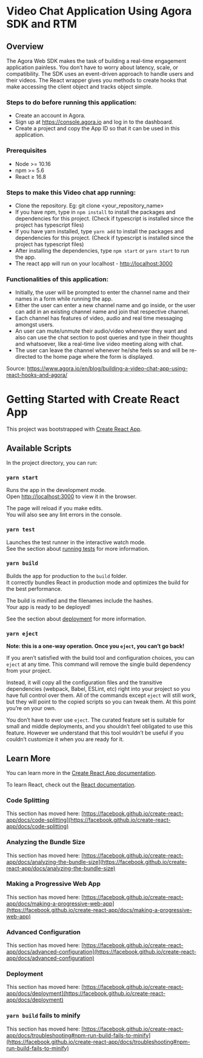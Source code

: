 # Video Chat Application Using Agora SDK and RTM 

## Overview

The Agora Web SDK makes the task of building a real-time engagement application painless. You don’t have to worry about latency, scale, or compatibility. The SDK uses an event-driven approach to handle users and their videos. The React wrapper gives you methods to create hooks that make accessing the client object and tracks object simple.

### Steps to do before running this application:
* Create an account in Agora.
* Sign up at https://console.agora.io and log in to the dashboard.
* Create a project and copy the App ID so that it can be used in this application.

### Prerequisites
* Node >= 10.16
* npm >= 5.6
* React ≥ 16.8

### Steps to make this Video chat app running:
* Clone the repository. Eg: git clone <your_repository_name>
* If you have npm, type in `npm install` to install the packages and dependencies for this project. (Check if typescript is installed since the project has typescript files)
* If you have yarn installed, type `yarn add` to install the packages and dependencies for this project. (Check if typescript is installed since the project has typescript files)
* After installing the dependencies, type `npm start` or `yarn start` to run the app.
* The react app will run on your localhost - [http://localhost:3000](http://localhost:3000)

### Functionalities of this application:
* Initially, the user will be prompted to enter the channel name and their names in a form while running the app.
* Either the user can enter a new channel name and go inside, or the user can add in an existing channel name and join that respective channel.
* Each channel has features of video, audio and real time messaging amongst users.
* An user can mute/unmute their audio/video whenever they want and also can use the chat section to post queries and type in their thoughts and whatsoever, like a real-time live video meeting along with chat.
* The user can leave the channel whenever he/she feels so and will be re-directed to the home page where the form is displayed.

Source: https://www.agora.io/en/blog/building-a-video-chat-app-using-react-hooks-and-agora/

# Getting Started with Create React App

This project was bootstrapped with [Create React App](https://github.com/facebook/create-react-app).

## Available Scripts

In the project directory, you can run:

### `yarn start`

Runs the app in the development mode.\
Open [http://localhost:3000](http://localhost:3000) to view it in the browser.

The page will reload if you make edits.\
You will also see any lint errors in the console.

### `yarn test`

Launches the test runner in the interactive watch mode.\
See the section about [running tests](https://facebook.github.io/create-react-app/docs/running-tests) for more information.

### `yarn build`

Builds the app for production to the `build` folder.\
It correctly bundles React in production mode and optimizes the build for the best performance.

The build is minified and the filenames include the hashes.\
Your app is ready to be deployed!

See the section about [deployment](https://facebook.github.io/create-react-app/docs/deployment) for more information.

### `yarn eject`

**Note: this is a one-way operation. Once you `eject`, you can’t go back!**

If you aren’t satisfied with the build tool and configuration choices, you can `eject` at any time. This command will remove the single build dependency from your project.

Instead, it will copy all the configuration files and the transitive dependencies (webpack, Babel, ESLint, etc) right into your project so you have full control over them. All of the commands except `eject` will still work, but they will point to the copied scripts so you can tweak them. At this point you’re on your own.

You don’t have to ever use `eject`. The curated feature set is suitable for small and middle deployments, and you shouldn’t feel obligated to use this feature. However we understand that this tool wouldn’t be useful if you couldn’t customize it when you are ready for it.

## Learn More

You can learn more in the [Create React App documentation](https://facebook.github.io/create-react-app/docs/getting-started).

To learn React, check out the [React documentation](https://reactjs.org/).

### Code Splitting

This section has moved here: [https://facebook.github.io/create-react-app/docs/code-splitting](https://facebook.github.io/create-react-app/docs/code-splitting)

### Analyzing the Bundle Size

This section has moved here: [https://facebook.github.io/create-react-app/docs/analyzing-the-bundle-size](https://facebook.github.io/create-react-app/docs/analyzing-the-bundle-size)

### Making a Progressive Web App

This section has moved here: [https://facebook.github.io/create-react-app/docs/making-a-progressive-web-app](https://facebook.github.io/create-react-app/docs/making-a-progressive-web-app)

### Advanced Configuration

This section has moved here: [https://facebook.github.io/create-react-app/docs/advanced-configuration](https://facebook.github.io/create-react-app/docs/advanced-configuration)

### Deployment

This section has moved here: [https://facebook.github.io/create-react-app/docs/deployment](https://facebook.github.io/create-react-app/docs/deployment)

### `yarn build` fails to minify

This section has moved here: [https://facebook.github.io/create-react-app/docs/troubleshooting#npm-run-build-fails-to-minify](https://facebook.github.io/create-react-app/docs/troubleshooting#npm-run-build-fails-to-minify)
